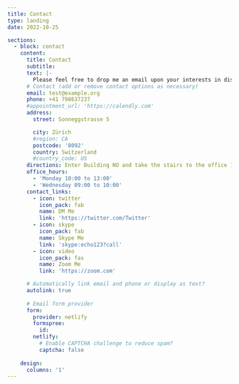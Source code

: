 ```yaml
---
title: Contact
type: landing
date: 2022-10-25

sections:
  - block: contact
    content:
      title: Contact
      subtitle:
      text: |-
        Please feel free to drop me an email upon your interests in discussion.
      # Contact (add or remove contact options as necessary)
      email: test@example.org
      phone: +41 798637237
      #appointment_url: 'https://calendly.com'
      address:
        street: Sonneggstrasse 5

        city: Zürich
        #region: CA
        postcode: '8092'
        country: Switzerland
        #country_code: US
      directions: Enter Building NO and take the stairs to the office 11.3 on Floor H (H 11.3).
      office_hours:
        - 'Monday 10:00 to 13:00'
        - 'Wednesday 09:00 to 10:00'
      contact_links:
        - icon: twitter
          icon_pack: fab
          name: DM Me
          link: 'https://twitter.com/Twitter'
        - icon: skype
          icon_pack: fab
          name: Skype Me
          link: 'skype:echo123?call'
        - icon: video
          icon_pack: fas
          name: Zoom Me
          link: 'https://zoom.com'

      # Automatically link email and phone or display as text?
      autolink: true
      
      # Email form provider
      form:
        provider: netlify
        formspree:
          id:
        netlify:
          # Enable CAPTCHA challenge to reduce spam?
          captcha: false
        
    design:
      columns: '1'
---
```

